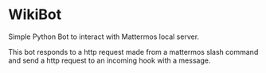 # WikiBot
Simple Python Bot to interact with Mattermos local server.

This bot responds to a http request made from a mattermos slash command 
and send a http request to an incoming hook with a message.
